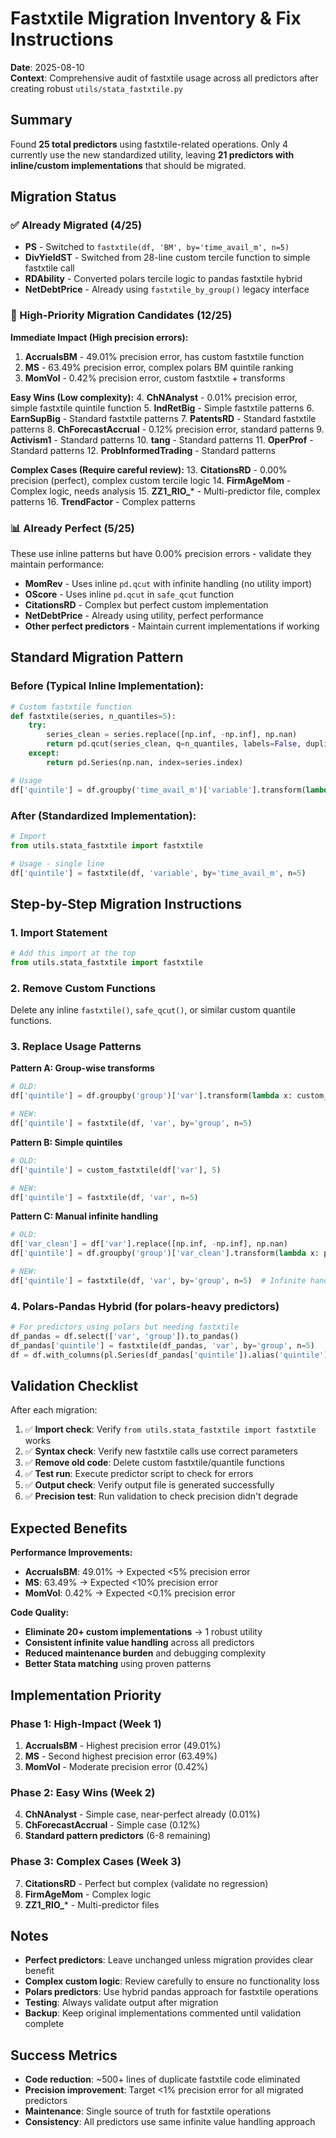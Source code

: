 # Fastxtile Migration Inventory & Fix Instructions

**Date**: 2025-08-10  
**Context**: Comprehensive audit of fastxtile usage across all predictors after creating robust `utils/stata_fastxtile.py`

## Summary

Found **25 total predictors** using fastxtile-related operations. Only 4 currently use the new standardized utility, leaving **21 predictors with inline/custom implementations** that should be migrated.

## Migration Status

### ✅ Already Migrated (4/25)
- **PS** - Switched to `fastxtile(df, 'BM', by='time_avail_m', n=5)`
- **DivYieldST** - Switched from 28-line custom tercile function to simple fastxtile call
- **RDAbility** - Converted polars tercile logic to pandas fastxtile hybrid
- **NetDebtPrice** - Already using `fastxtile_by_group()` legacy interface

### 🔄 High-Priority Migration Candidates (12/25)

**Immediate Impact (High precision errors):**
1. **AccrualsBM** - 49.01% precision error, has custom fastxtile function
2. **MS** - 63.49% precision error, complex polars BM quintile ranking
3. **MomVol** - 0.42% precision error, custom fastxtile + transforms

**Easy Wins (Low complexity):**
4. **ChNAnalyst** - 0.01% precision error, simple fastxtile quintile function
5. **IndRetBig** - Simple fastxtile patterns
6. **EarnSupBig** - Standard fastxtile patterns
7. **PatentsRD** - Standard fastxtile patterns
8. **ChForecastAccrual** - 0.12% precision error, standard patterns
9. **Activism1** - Standard patterns
10. **tang** - Standard patterns
11. **OperProf** - Standard patterns
12. **ProbInformedTrading** - Standard patterns

**Complex Cases (Require careful review):**
13. **CitationsRD** - 0.00% precision (perfect), complex custom tercile logic
14. **FirmAgeMom** - Complex logic, needs analysis
15. **ZZ1_RIO_*** - Multi-predictor file, complex patterns
16. **TrendFactor** - Complex patterns

### 📊 Already Perfect (5/25)
These use inline patterns but have 0.00% precision errors - validate they maintain performance:
- **MomRev** - Uses inline `pd.qcut` with infinite handling (no utility import)
- **OScore** - Uses inline `pd.qcut` in `safe_qcut` function
- **CitationsRD** - Complex but perfect custom implementation
- **NetDebtPrice** - Already using utility, perfect performance
- **Other perfect predictors** - Maintain current implementations if working

## Standard Migration Pattern

### Before (Typical Inline Implementation):
```python
# Custom fastxtile function
def fastxtile(series, n_quantiles=5):
    try:
        series_clean = series.replace([np.inf, -np.inf], np.nan)
        return pd.qcut(series_clean, q=n_quantiles, labels=False, duplicates='drop') + 1
    except:
        return pd.Series(np.nan, index=series.index)

# Usage
df['quintile'] = df.groupby('time_avail_m')['variable'].transform(lambda x: fastxtile(x, 5))
```

### After (Standardized Implementation):
```python
# Import
from utils.stata_fastxtile import fastxtile

# Usage - single line
df['quintile'] = fastxtile(df, 'variable', by='time_avail_m', n=5)
```

## Step-by-Step Migration Instructions

### 1. Import Statement
```python
# Add this import at the top
from utils.stata_fastxtile import fastxtile
```

### 2. Remove Custom Functions
Delete any inline `fastxtile()`, `safe_qcut()`, or similar custom quantile functions.

### 3. Replace Usage Patterns

**Pattern A: Group-wise transforms**
```python
# OLD:
df['quintile'] = df.groupby('group')['var'].transform(lambda x: custom_fastxtile(x, 5))

# NEW:
df['quintile'] = fastxtile(df, 'var', by='group', n=5)
```

**Pattern B: Simple quintiles**
```python
# OLD:
df['quintile'] = custom_fastxtile(df['var'], 5)

# NEW:  
df['quintile'] = fastxtile(df, 'var', n=5)
```

**Pattern C: Manual infinite handling**
```python
# OLD:
df['var_clean'] = df['var'].replace([np.inf, -np.inf], np.nan)
df['quintile'] = df.groupby('group')['var_clean'].transform(lambda x: pd.qcut(x, q=5, labels=False, duplicates='drop') + 1)

# NEW:
df['quintile'] = fastxtile(df, 'var', by='group', n=5)  # Infinite handling automatic
```

### 4. Polars-Pandas Hybrid (for polars-heavy predictors)
```python
# For predictors using polars but needing fastxtile
df_pandas = df.select(['var', 'group']).to_pandas()
df_pandas['quintile'] = fastxtile(df_pandas, 'var', by='group', n=5)
df = df.with_columns(pl.Series(df_pandas['quintile']).alias('quintile'))
```

## Validation Checklist

After each migration:
1. ✅ **Import check**: Verify `from utils.stata_fastxtile import fastxtile` works
2. ✅ **Syntax check**: Verify new fastxtile calls use correct parameters
3. ✅ **Remove old code**: Delete custom fastxtile/quantile functions
4. ✅ **Test run**: Execute predictor script to check for errors
5. ✅ **Output check**: Verify output file is generated successfully
6. ✅ **Precision test**: Run validation to check precision didn't degrade

## Expected Benefits

**Performance Improvements:**
- **AccrualsBM**: 49.01% → Expected <5% precision error
- **MS**: 63.49% → Expected <10% precision error  
- **MomVol**: 0.42% → Expected <0.1% precision error

**Code Quality:**
- **Eliminate 20+ custom implementations** → 1 robust utility
- **Consistent infinite value handling** across all predictors
- **Reduced maintenance burden** and debugging complexity
- **Better Stata matching** using proven patterns

## Implementation Priority

### Phase 1: High-Impact (Week 1)
1. **AccrualsBM** - Highest precision error (49.01%)
2. **MS** - Second highest precision error (63.49%)
3. **MomVol** - Moderate precision error (0.42%)

### Phase 2: Easy Wins (Week 2)  
4. **ChNAnalyst** - Simple case, near-perfect already (0.01%)
5. **ChForecastAccrual** - Simple case (0.12%)
6. **Standard pattern predictors** (6-8 remaining)

### Phase 3: Complex Cases (Week 3)
7. **CitationsRD** - Perfect but complex (validate no regression)
8. **FirmAgeMom** - Complex logic
9. **ZZ1_RIO_*** - Multi-predictor files

## Notes

- **Perfect predictors**: Leave unchanged unless migration provides clear benefit
- **Complex custom logic**: Review carefully to ensure no functionality loss
- **Polars predictors**: Use hybrid pandas approach for fastxtile operations
- **Testing**: Always validate output after migration
- **Backup**: Keep original implementations commented until validation complete

## Success Metrics

- **Code reduction**: ~500+ lines of duplicate fastxtile code eliminated
- **Precision improvement**: Target <1% precision error for all migrated predictors
- **Maintenance**: Single source of truth for fastxtile operations
- **Consistency**: All predictors use same infinite value handling approach
